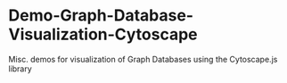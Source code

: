 # Demo-Graph-Database-Visualization-Cytoscape
Misc. demos for visualization of Graph Databases using the Cytoscape.js library
